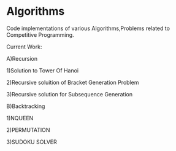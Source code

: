 # Algorithms
Code implementations of various Algorithms,Problems related to Competitive Programming.

Current Work:

A)Recursion

1)Solution to Tower Of Hanoi 

2)Recursive soluition of Bracket Generation Problem

3)Recursive solution for Subsequence Generation

B)Backtracking

1)NQUEEN

2)PERMUTATION

3)SUDOKU SOLVER





